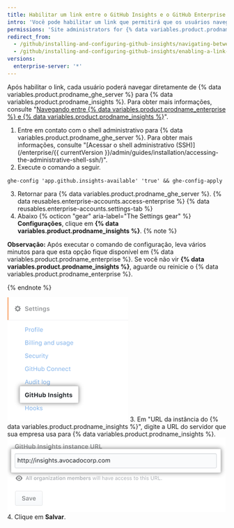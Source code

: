 ```yaml
---
title: Habilitar um link entre o GitHub Insights e o GitHub Enterprise
intro: 'Você pode habilitar um link que permitirá que os usuários naveguem de {% data variables.product.prodname_ghe_server %} para {% data variables.product.prodname_insights %}.'
permissions: 'Site administrators for {% data variables.product.prodname_ghe_server %} can enable a link between {% data variables.product.prodname_ghe_server %} and {% data variables.product.prodname_insights %}.'
redirect_from:
  - /github/installing-and-configuring-github-insights/navigating-between-github-insights-and-github-enterprise
  - /github/installing-and-configuring-github-insights/enabling-a-link-between-github-insights-and-github-enterprise
versions:
  enterprise-server: '*'
---
```


Após habilitar o link, cada usuário poderá navegar diretamente de {% data variables.product.prodname_ghe_server %} para {% data variables.product.prodname_insights %}. Para obter mais informações, consulte "[Navegando entre {% data variables.product.prodname_enterprise %} e {% data variables.product.prodname_insights %}](/insights/exploring-your-usage-of-github-enterprise/navigating-between-github-enterprise-and-github-insights)".

1. Entre em contato com o shell administrativo para {% data variables.product.prodname_ghe_server %}. Para obter mais informações, consulte "[Acessar o shell administrativo (SSH)](/enterprise/{{ currentVersion }}/admin/guides/installation/accessing-the-administrative-shell-ssh/)".
2. Execute o comando a seguir.
  ```shell
  ghe-config 'app.github.insights-available' 'true' && ghe-config-apply
  ```
3. Retornar para
{% data variables.product.prodname_ghe_server %}.
{% data reusables.enterprise-accounts.access-enterprise %}
{% data reusables.enterprise-accounts.settings-tab %}
7. Abaixo
{% octicon "gear" aria-label="The Settings gear" %} **Configurações**, clique em **{% data variables.product.prodname_insights %}**.
  {% note %}

  **Observação:** Após executar o comando de configuração, leva vários minutos para que esta opção fique disponível em {% data variables.product.prodname_enterprise %}. Se você não vir **{% data variables.product.prodname_insights %}**, aguarde ou reinicie o {% data variables.product.prodname_enterprise %}.

  {% endnote %}

  ![Aaba {% data variables.product.prodname_insights %}](/assets/images/help/business-accounts/github-insights-tab.png)
3. Em "URL da instância do {% data variables.product.prodname_insights %}", digite a URL do servidor que sua empresa usa para {% data variables.product.prodname_insights %}. ![URL da instância do {% data variables.product.prodname_insights %}](/assets/images/help/business-accounts/insights-instance-url.png)
4. Clique em **Salvar**.
